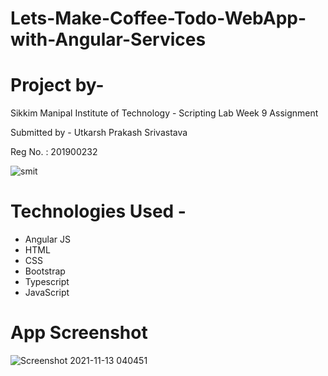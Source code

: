 # Lets-Make-Coffee-Todo-WebApp-with-Angular-Services

# Project by-
Sikkim Manipal Institute of Technology - Scripting Lab Week 9 Assignment

Submitted by - Utkarsh Prakash Srivastava

Reg No. : 201900232

![smit](https://user-images.githubusercontent.com/57147530/137695802-3c030782-cbd8-47e0-8f6b-b34b540b06fb.png)


# Technologies Used -

- Angular JS
- HTML
- CSS
- Bootstrap
- Typescript
- JavaScript


# App Screenshot
![Screenshot 2021-11-13 040451](https://user-images.githubusercontent.com/57147530/141565279-7c649b54-80ce-497c-83b9-1a1474d0f010.png)
